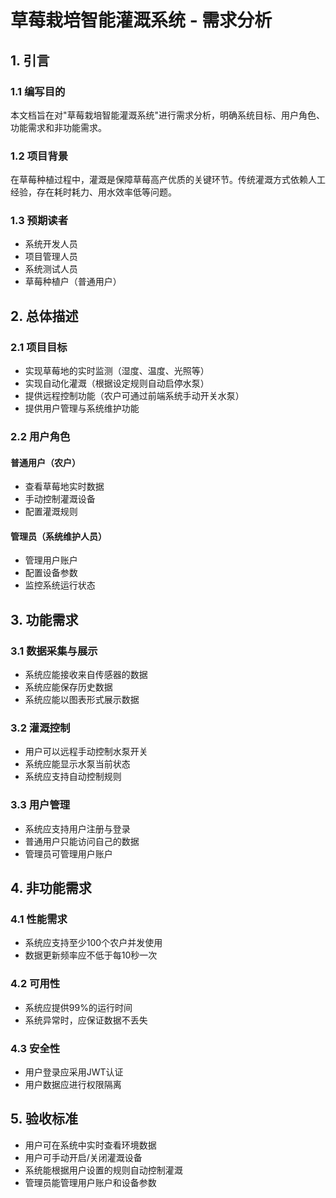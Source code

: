 # 草莓栽培智能灌溉系统 - 需求分析

## 1. 引言

### 1.1 编写目的
本文档旨在对"草莓栽培智能灌溉系统"进行需求分析，明确系统目标、用户角色、功能需求和非功能需求。

### 1.2 项目背景
在草莓种植过程中，灌溉是保障草莓高产优质的关键环节。传统灌溉方式依赖人工经验，存在耗时耗力、用水效率低等问题。

### 1.3 预期读者
- 系统开发人员
- 项目管理人员
- 系统测试人员
- 草莓种植户（普通用户）

## 2. 总体描述

### 2.1 项目目标
- 实现草莓地的实时监测（湿度、温度、光照等）
- 实现自动化灌溉（根据设定规则自动启停水泵）
- 提供远程控制功能（农户可通过前端系统手动开关水泵）
- 提供用户管理与系统维护功能

### 2.2 用户角色

#### 普通用户（农户）
- 查看草莓地实时数据
- 手动控制灌溉设备
- 配置灌溉规则

#### 管理员（系统维护人员）
- 管理用户账户
- 配置设备参数
- 监控系统运行状态

## 3. 功能需求

### 3.1 数据采集与展示
- 系统应能接收来自传感器的数据
- 系统应能保存历史数据
- 系统应能以图表形式展示数据

### 3.2 灌溉控制
- 用户可以远程手动控制水泵开关
- 系统应能显示水泵当前状态
- 系统应支持自动控制规则

### 3.3 用户管理
- 系统应支持用户注册与登录
- 普通用户只能访问自己的数据
- 管理员可管理用户账户

## 4. 非功能需求

### 4.1 性能需求
- 系统应支持至少100个农户并发使用
- 数据更新频率应不低于每10秒一次

### 4.2 可用性
- 系统应提供99%的运行时间
- 系统异常时，应保证数据不丢失

### 4.3 安全性
- 用户登录应采用JWT认证
- 用户数据应进行权限隔离

## 5. 验收标准
- 用户可在系统中实时查看环境数据
- 用户可手动开启/关闭灌溉设备
- 系统能根据用户设置的规则自动控制灌溉
- 管理员能管理用户账户和设备参数
